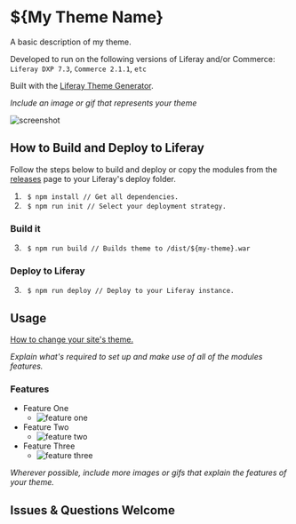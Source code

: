 # ${My Theme Name}

A basic description of my theme.

Developed to run on the following versions of Liferay and/or Commerce: `Liferay DXP 7.3`, `Commerce 2.1.1`, `etc`

Built with the [Liferay Theme Generator](https://help.liferay.com/hc/articles/360029147711-Theme-Generator).

*Include an image or gif that represents your theme*

![screenshot](https://placedog.net/500?id=12)

## How to Build and Deploy to Liferay

Follow the steps below to build and deploy or copy the modules from the [releases](../../releases/latest) page to your Liferay's deploy folder.

1. ` $ npm install // Get all dependencies.`
2. ` $ npm run init // Select your deployment strategy.`

### Build it

3. ` $ npm run build // Builds theme to /dist/${my-theme}.war`

### Deploy to Liferay

3. ` $ npm run deploy // Deploy to your Liferay instance.`

## Usage

[How to change your site's theme.](https://learn.liferay.com/dxp/7.x/en/getting-started/changing-your-sites-appearance.html)

*Explain what's required to set up and make use of all of the modules features.*

### Features

* Feature One
    * ![feature one](https://placedog.net/500?id=26)
* Feature Two
    * ![feature two](https://placedog.net/500?id=27)
* Feature Three
    * ![feature three](https://placedog.net/500?id=29)

*Wherever possible, include more images or gifs that explain the features of your theme.*

## Issues & Questions Welcome